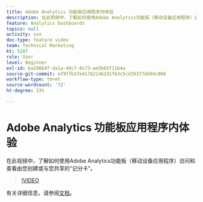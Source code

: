 ```yaml
---
title: Adobe Analytics 功能板应用程序内体验
description: 在此视频中，了解如何使用Adobe Analytics功能板（移动设备应用程序）访问和查看由您创建或与您共享的“记分卡”。
feature: Analytics Dashboards
topics: null
activity: use
doc-type: feature video
team: Technical Marketing
kt: 5287
role: User
level: Beginner
exl-id: ba29664f-da1a-49c7-8c73-ae5b65f11b4a
source-git-commit: ef9ffb37e417621462d1f63c5cd39377dd94c800
workflow-type: tm+mt
source-wordcount: '72'
ht-degree: 23%

---
```


# Adobe Analytics 功能板应用程序内体验

在此视频中，了解如何使用Adobe Analytics功能板（移动设备应用程序）访问和查看由您创建或与您共享的“记分卡”。

>[!VIDEO](https://video.tv.adobe.com/v/34545/?quality=12)

有关详细信息，请参阅[文档](https://experienceleague.adobe.com/docs/analytics/analyze/mobapp/home.html?lang=en)。
